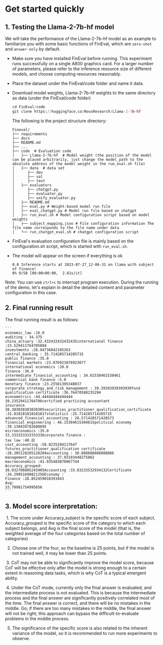 # Get started quickly

## 1. Testing the Llama-2-7b-hf model

We will take the performance of the Llama-2-7b-hf model as an example to familiarize you with some basic functions of FinEval, which are `zero-shot` and `answer-only` by default.

- Make sure you have installed FinEval before running. This experiment runs successfully on a single A800 graphics card. For a larger number of parameters, please refer to the inference resource size of different models, and choose computing resources reasonably.

- Place the dataset under the FinEval/code folder and name it data.

- Download model weights, Llama-2-7b-hf weights to the same directory as data (under the FinEval/code folder)

  ```python
  cd FinEval/code
  git clone https://huggingface.co/NousResearch/Llama-2-7b-hf
  ```

  The following is the project structure directory:

  ```
  Fineval/
  ├── requirements
  ├── docs
  ├── README.md
  ├── ...
  ├── code  # Evaluation code
  │   ├── Llama-2-7b-hf  # Model weight (the position of the model can be placed arbitrarily, just change the model_path to the absolute address of the model weight in the run_eval.sh file)
  │   ├── data  # data set
  │	     ├── dev 
  │	     ├── val 
  │	     ├── test
  │   ├── evaluators
  │	     ├── chatgpt.py
  │	     ├── evaluator.py
  │	     ├── unify_evaluator.py
  │   ├── README.md
  │   ├── eval.py # Weight-based model run file
  │   ├── eval_chatgpt.py # Model run file based on chatgpt
  │   ├── run_eval.sh # Model configuration script based on model weights
  │   ├── subject_mapping.json # File configuration information The file name corresponds to the file name under data
  │   └── run_chatgpt_eval.sh # chatgpt configuration script
  ```

- FinEval's evaluation configuration file is mainly based on the configuration.sh script, which is started with `run_eval.sh`.

- The model will appear on the screen if everything is ok

  ```
  0.0 Inference starts at 2023-07-27_12-06-31 on llama with subject of finance!
  0% 0/58 [00:00<00:00,  2.61s/it]
  ```

Note: You can use `ctrl+c` to interrupt program execution. During the running of the demo, let's explain in detail the detailed content and parameter configuration in this case.

## 2. Final running result

The final running result is as follows:

    ```
    economic_law :16.0
    auditing : 34.375
    china_actuary :32.432432432432435international finance :23.529411764705884
    investments :28.94736842105263
    central_banking : 35.714285714285715
    public finance :35.0
    financial markets :23.076923076923077
    international economics :20.0
    finance :36.0
    intermediate_financial_accounting : 34.61538461538461
    commercial bank finance :5.0
    monetary finance :23.25581395348837
    corporate_strategy_and_risk_management : 39.39393939393939fund qualification certificate :36.76470588235294
    econometrics :44.44444444444444
    38.23529411764706certified practising accountant 
    insurance 30.303030303030305securities_practitioner_qualification_certificate :31.818181818181817statistics :25.714285714285715
    advanced_financial_accounting : 28.571428571428573
    financial_engineering : 46.15384615384615political economy :39.130434782608695
    microeconomics :35.0
    33,333333333333336corporate finance :
    tax law :40.日
    cost_accounting :58.8235294117647
    futures_practitioner_qualification certificate :28.205128205128204accounting : 38.888888888888886
    management_accounting : 37.93103448275862
    macroeconomics :41.935483870967744
    Accuracy_grouped:
    38.032786885245905Accounting :33.83233532934132Certificate :34.29951690821256Economy :
    Finance :28.852459016393443
    Avg:
    33.70981754995656
    ```

## 3. Model score interpretation:

​ 1. The score under Accuracy_subject is the specific score of each subject, Accuracy_grouped is the specific score of the category to which each subject belongs, and Avg is the final score of the model (that is, the weighted average of the four categories based on the total number of categories)

2. Choose one of the four, so the baseline is 25 points, but if the model is not trained well, it may be lower than 25 points.

​ 3. CoT may not be able to significantly improve the model score, because CoT will be effective only after the model is strong enough to a certain extent in reasoning data tasks, which is why CoT is a typical emergent ability.

​ 4. Under the CoT mode, currently only the final answer is evaluated, and the intermediate process is not evaluated. This is because the intermediate process and the final answer are significantly positively correlated most of the time. The final answer is correct, and there will be no mistakes in the middle. Go; if there are too many mistakes in the middle, the final answer will not be right; this approach can bypass the difficult-to-evaluate problems in the middle process.

5. The significance of the specific score is also related to the inherent variance of the model, so it is recommended to run more experiments to observe.
